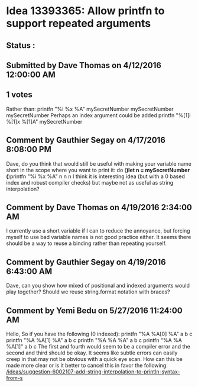 # Idea 13393365: Allow printfn to support repeated arguments #

## Status : 

## Submitted by Dave Thomas on 4/12/2016 12:00:00 AM

## 1 votes

Rather than:
printfn "%i %x %A" mySecretNumber mySecretNumber mySecretNumber
Perhaps an index argument could be added
printfn "%[1]i %[1]x %[1]A" mySecretNumber


## Comment by Gauthier Segay on 4/17/2016 8:08:00 PM

Dave, do you think that would still be useful with making your variable name short in the scope where you want to print it:
do
(**)let n = mySecretNumber
(**)printfn "%i %x %A" n n n
I think it is interesting idea (but with a 0 based index and robust compiler checks) but maybe not as useful as string interpolation?

## Comment by Dave Thomas on 4/19/2016 2:34:00 AM

I currently use a short variable if I can to reduce the annoyance, but forcing myself to use bad variable names is not good practice either. It seems there should be a way to reuse a binding rather than repeating yourself.

## Comment by Gauthier Segay on 4/19/2016 6:43:00 AM

Dave, can you show how mixed of positional and indexed arguments would play together?
Should we reuse string.format notation with braces?

## Comment by Yemi Bedu on 5/27/2016 11:24:00 AM

Hello,
So if you have the following (0 indexed):
printfn "%A %A[0] %A" a b c
printfn "%A %A[1] %A" a b c
printfn "%A %A %A" a b c
printfn "%A %A %A[1]" a b c
The first and fourth would seem to be a compiler error and the second and third should be okay. It seems like subtle errors can easily creep in that may not be obvious with a quick eye scan. How can this be made more clear or is it better to cancel this in favor the following:
[/ideas/suggestion-6002107-add-string-interpolation-to-println-syntax-from-s](/ideas/suggestion-6002107-add-string-interpolation-to-println-syntax-from-s.md)
